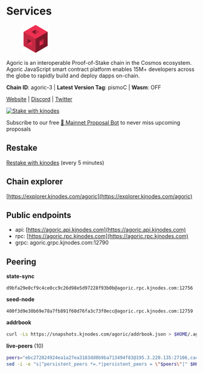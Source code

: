 # Services

<figure><img src="https://raw.githubusercontent.com/kj89/cosmos-images/main/logos/agoric.png" alt=""><figcaption></figcaption></figure>

Agoric is an interoperable Proof-of-Stake chain in the Cosmos ecosystem.  Agoric JavaScript smart contract platform enables 15M+ developers across the  globe to rapidly build and deploy dapps on-chain.

**Chain ID**: agoric-3 | **Latest Version Tag**: pismoC | **Wasm**: OFF

[Website](https://agoric.com) | [Discord](https://discord.com/invite/qDW8DRes4s) | [Twitter](https://twitter.com/agoric)

[![Stake with kjnodes](https://i.ibb.co/cr44Q8j/button-stake-with-kjnodes.png)](https://restake.app/agoric/agoricvaloper1ku5sm2twlsywdrp4wz3kfwgyrtqtp0lpr3nvk8)

Subscribe to our free [🤖 Mainnet Proposal Bot](https://t.me/kjnodes_proposal_bot) to never miss upcoming proposals

## Restake

[Restake with kjnodes](https://restake.app/agoric/agoricvaloper1ku5sm2twlsywdrp4wz3kfwgyrtqtp0lpr3nvk8) (every 5 minutes)
## Chain explorer
[https://explorer.kjnodes.com/agoric](https://explorer.kjnodes.com/agoric)

## Public endpoints

* api: [https://agoric.api.kjnodes.com](https://agoric.api.kjnodes.com)
* rpc: [https://agoric.rpc.kjnodes.com](https://agoric.rpc.kjnodes.com)
* grpc: agoric.grpc.kjnodes.com:12790

## Peering

**state-sync**

```text
d9bfa29e0cf9c4ce0cc9c26d98e5d97228f93b0b@agoric.rpc.kjnodes.com:12756
```

**seed-node**

```text
400f3d9e30b69e78a7fb891f60d76fa3c73f0ecc@agoric.rpc.kjnodes.com:12759
```

**addrbook**
```bash
curl -Ls https://snapshots.kjnodes.com/agoric/addrbook.json > $HOME/.agoric/config/addrbook.json
```

**live-peers** (10)
```bash
peers="ebc272824924ea1a27ea3183dd0b9ba713494f83@195.3.220.135:27106,ca4c3b9d0cf78d934a3b972c328db2e4a9a66c42@64.32.40.114:26656,190ead3cfb1bd655241418f3ef9ba40bbf2deecd@157.90.130.44:26656,98d989f486d42ec75203f918495c420ca9665514@34.122.28.103:26656,502eadf625fff2474284062eef8e6c0c57bc9667@142.132.131.250:26656,f8ff12a774770fea36beadb303ccffc86863c6ec@65.109.69.59:14456,576e4e90b785fb16c129a0141b57342e51fd61b4@193.176.85.156:26656,d9bfa29e0cf9c4ce0cc9c26d98e5d97228f93b0b@65.109.88.38:12756,9661393350ef8224aaa620f543a7710c9af9c495@195.14.6.55:26656,d4dad3b42a98d85ab9c789328df81ce65481a492@178.128.42.132:26060"
sed -i -e "s|^persistent_peers *=.*|persistent_peers = \"$peers\"|" $HOME/.agoric/config/config.toml
```
